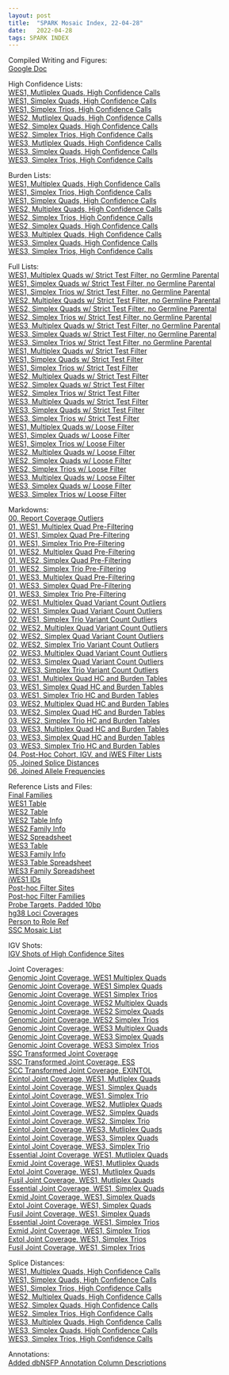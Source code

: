 ```yaml
---
layout: post
title:  "SPARK Mosaic Index, 22-04-28"
date:   2022-04-28
tags: SPARK INDEX
---
```


Compiled Writing and Figures:
<br>[Google Doc](https://docs.google.com/document/d/1q82t5ll2yVP9Fyrwq7jdnZU2bgDnZEgXCu-Tl0VnDDc/edit?usp=sharing)

High Confidence Lists:
<br>[WES1, Mutliplex Quads, High Confidence Calls](https://www.dropbox.com/s/dxaae3ehyr7629h/WES1_MQ.highconfidence.txt?dl=0)
<br>[WES1, Simplex Quads, High Confidence Calls](https://www.dropbox.com/s/1zmp22l4c4fmmee/WES1_SQ.highconfidence.txt?dl=0)
<br>[WES1, Simplex Trios, High Confidence Calls](https://www.dropbox.com/s/ak42uwc15cnd9fo/WES1_ST.highconfidence.txt?dl=0)
<br>[WES2, Mutliplex Quads, High Confidence Calls](https://www.dropbox.com/s/0upte7upfszbymc/WES2_MQ.highconfidence.txt?dl=0)
<br>[WES2, Simplex Quads, High Confidence Calls](https://www.dropbox.com/s/inijsgyi798thgq/WES2_SQ.highconfidence.txt?dl=0)
<br>[WES2, Simplex Trios, High Confidence Calls](https://www.dropbox.com/s/6nk4u6orq5kwrc5/WES2_ST.highconfidence.txt?dl=0)
<br>[WES3, Mutliplex Quads, High Confidence Calls](https://www.dropbox.com/s/ddxbgvlnrxbng5o/WES3_MQ.highconfidence.txt?dl=0)
<br>[WES3, Simplex Quads, High Confidence Calls](https://www.dropbox.com/s/ahvdwpzu3n9n200/WES3_SQ.highconfidence.txt?dl=0)
<br>[WES3, Simplex Trios, High Confidence Calls](https://www.dropbox.com/s/o70g7kf895qcfr9/WES3_ST.highconfidence.txt?dl=0)

Burden Lists:
<br>[WES1, Multiplex Quads, High Confidence Calls](https://www.dropbox.com/s/f6fpkuxl58hw19c/WES1_MQ.burden.txt?dl=0)
<br>[WES1, Simplex Trios, High Confidence Calls](https://www.dropbox.com/s/xtwny8uspd7rfqc/WES1_SQ.burden.txt?dl=0)
<br>[WES1, Simplex Quads, High Confidence Calls](https://www.dropbox.com/s/5h9fsgj4f393z7l/WES1_ST.burden.txt?dl=0)
<br>[WES2, Multiplex Quads, High Confidence Calls](https://www.dropbox.com/s/jzmnog6ahy88a7p/WES2_MQ.burden.txt?dl=0)
<br>[WES2, Simplex Trios, High Confidence Calls](https://www.dropbox.com/s/nr8fxgxlvqy5q9o/WES2_SQ.burden.txt?dl=0)
<br>[WES2, Simplex Quads, High Confidence Calls](https://www.dropbox.com/s/98xfdz17b5do0x8/WES2_ST.burden.txt?dl=0)
<br>[WES3, Multiplex Quads, High Confidence Calls](https://www.dropbox.com/s/zmjkj8qf07080oq/WES3_MQ.burden.txt?dl=0)
<br>[WES3, Simplex Quads, High Confidence Calls](https://www.dropbox.com/s/cixj5vwdrdv2b43/WES3_SQ.burden.txt?dl=0)
<br>[WES3, Simplex Trios, High Confidence Calls](https://www.dropbox.com/s/w7frsoyzzfqnsj4/WES3_ST.burden.txt?dl=0)

Full Lists:
<br>[WES1, Multiplex Quads w/ Strict Test Filter, no Germline Parental](https://www.dropbox.com/s/srpxn2lz9rzl5bh/WES1.MQ_mosaics.8reads_0.001popAF_4cohort_3alt_exonic.testfilter_noGermlineParental.txt?dl=0)
<br>[WES1, Simplex Quads w/ Strict Test Filter, no Germline Parental](https://www.dropbox.com/s/a3rva3qx9tohqqn/WES1.SQ_mosaics.8reads_0.001popAF_4cohort_3alt_exonic.testfilter_noGermlineParental.txt?dl=0)
<br>[WES1, Simplex Trios w/ Strict Test Filter, no Germline Parental](https://www.dropbox.com/s/nzljlw8c9t3mox0/WES1.ST_mosaics.8reads_0.001popAF_4cohort_3alt_exonic.testfilter_noGermlineParental.txt?dl=0)
<br>[WES2, Multiplex Quads w/ Strict Test Filter, no Germline Parental](https://www.dropbox.com/s/yis33v5xt6fa327/WES2.MQ_mosaics.8reads_0.001popAF_4cohort_3alt_exonic.testfilter_noGermlineParental.txt?dl=0)
<br>[WES2, Simplex Quads w/ Strict Test Filter, no Germline Parental](https://www.dropbox.com/s/19ah15iu3ugn6oi/WES2.SQ_mosaics.8reads_0.001popAF_4cohort_3alt_exonic.testfilter_noGermlineParental.txt?dl=0)
<br>[WES2, Simplex Trios w/ Strict Test Filter, no Germline Parental](https://www.dropbox.com/s/dfo7pbrxn2qpshr/WES2.ST_mosaics.8reads_0.001popAF_4cohort_3alt_exonic.testfilter_noGermlineParental.txt?dl=0)
<br>[WES3, Multiplex Quads w/ Strict Test Filter, no Germline Parental](https://www.dropbox.com/s/cnz4o9febb4ldag/WES3.MQ_mosaics.8reads_0.001popAF_4cohort_3alt_exonic.testfilter_noGermlineParental.txt?dl=0)
<br>[WES3, Simplex Quads w/ Strict Test Filter, no Germline Parental](https://www.dropbox.com/s/jj9k78aa7nb9lr3/WES3.SQ_mosaics.8reads_0.001popAF_4cohort_3alt_exonic.testfilter_noGermlineParental.txt?dl=0)
<br>[WES3, Simplex Trios w/ Strict Test Filter, no Germline Parental](https://www.dropbox.com/s/8bwivz2eyo6o02j/WES3.ST_mosaics.8reads_0.001popAF_4cohort_3alt_exonic.testfilter_noGermlineParental.txt?dl=0)
<br>[WES1, Multiplex Quads w/ Strict Test Filter](https://www.dropbox.com/s/97h0nrfdzqlzz0v/WES1.MQ_mosaics.8reads_0.001popAF_4cohort_3alt_exonic.testfilter.txt?dl=0)
<br>[WES1, Simplex Quads w/ Strict Test Filter](https://www.dropbox.com/s/4ugsef33shvsy0x/WES1.SQ_mosaics.8reads_0.001popAF_4cohort_3alt_exonic.testfilter.txt?dl=0)
<br>[WES1, Simplex Trios w/ Strict Test Filter](https://www.dropbox.com/s/fpnng461st4cn52/WES1.ST_mosaics.8reads_0.001popAF_4cohort_3alt_exonic.testfilter.txt?dl=0)
<br>[WES2, Multiplex Quads w/ Strict Test Filter](https://www.dropbox.com/s/0mgba3b4ayrzn92/WES2.MQ_mosaics.8reads_0.001popAF_4cohort_3alt_exonic.testfilter.txt?dl=0)
<br>[WES2, Simplex Quads w/ Strict Test Filter](https://www.dropbox.com/s/q556he25jasy1rt/WES2.SQ_mosaics.8reads_0.001popAF_4cohort_3alt_exonic.testfilter.txt?dl=0)
<br>[WES2, Simplex Trios w/ Strict Test Filter](https://www.dropbox.com/s/3rsdzaft00ot4fx/WES2.ST_mosaics.8reads_0.001popAF_4cohort_3alt_exonic.testfilter.txt?dl=0)
<br>[WES3, Multiplex Quads w/ Strict Test Filter](https://www.dropbox.com/s/0ixrpcxfx4lfp5b/WES3.MQ_mosaics.8reads_0.001popAF_4cohort_3alt_exonic.testfilter.txt?dl=0)
<br>[WES3, Simplex Quads w/ Strict Test Filter](https://www.dropbox.com/s/hw46orbl9pc4lae/WES3.SQ_mosaics.8reads_0.001popAF_4cohort_3alt_exonic.testfilter.txt?dl=0)
<br>[WES3, Simplex Trios w/ Strict Test Filter](https://www.dropbox.com/s/i1sr8o39p84egda/WES3.ST_mosaics.8reads_0.001popAF_4cohort_3alt_exonic.testfilter.txt?dl=0)
<br>[WES1, Multiplex Quads w/ Loose Filter](https://www.dropbox.com/s/un4c7j3w6wdk0nl/WES1.MQ_mosaics.8reads_0.001popAF_4cohort_3alt_exonic.txt?dl=0)
<br>[WES1, Simplex Quads w/ Loose Filter](https://www.dropbox.com/s/h5kk5y4a2fqq995/WES1.SQ_mosaics.8reads_0.001popAF_4cohort_3alt_exonic.txt?dl=0)
<br>[WES1, Simplex Trios w/ Loose Filter](https://www.dropbox.com/s/7nonw2adwrkigse/WES1.ST_mosaics.8reads_0.001popAF_4cohort_3alt_exonic.txt?dl=0)
<br>[WES2, Multiplex Quads w/ Loose Filter](https://www.dropbox.com/s/eud1v4v89z3fuxw/WES2.MQ_mosaics.8reads_0.001popAF_4cohort_3alt_exonic.txt?dl=0)
<br>[WES2, Simplex Quads w/ Loose Filter](https://www.dropbox.com/s/x1z4f68snms5qjk/WES2.SQ_mosaics.8reads_0.001popAF_4cohort_3alt_exonic.txt?dl=0)
<br>[WES2, Simplex Trios w/ Loose Filter](https://www.dropbox.com/s/5kwhnjgfafyr8yi/WES2.ST_mosaics.8reads_0.001popAF_4cohort_3alt_exonic.txt?dl=0)
<br>[WES3, Multiplex Quads w/ Loose Filter](https://www.dropbox.com/s/wvabiebeyiduggp/WES3.MQ_mosaics.8reads_0.001popAF_4cohort_3alt_exonic.txt?dl=0)
<br>[WES3, Simplex Quads w/ Loose Filter](https://www.dropbox.com/s/vu38rku8u07kgxr/WES3.SQ_mosaics.8reads_0.001popAF_4cohort_3alt_exonic.txt?dl=0)
<br>[WES3, Simplex Trios w/ Loose Filter](https://www.dropbox.com/s/sx7emixq31carxd/WES3.ST_mosaics.8reads_0.001popAF_4cohort_3alt_exonic.txt?dl=0)

Markdowns:
<br>[00, Report Coverage Outliers](https://www.dropbox.com/s/svlsuepuxb5iu1h/00_coverage_outliers.html?dl=0)
<br>[01, WES1, Multiplex Quad Pre-Filtering](https://www.dropbox.com/s/col92638myx5um0/01_WES1_MQ.prefilt.html?dl=0)
<br>[01, WES1, Simplex Quad Pre-Filtering](https://www.dropbox.com/s/99f1htx17fb8sve/01_WES1_SQ.prefilt.html?dl=0)
<br>[01, WES1, Simplex Trio Pre-Filtering](https://www.dropbox.com/s/ljydbrehutzgel5/01_WES1_ST.prefilt.html?dl=0)
<br>[01, WES2, Multiplex Quad Pre-Filtering](https://www.dropbox.com/s/4c1q23nlepil5hv/01_WES2_MQ.prefilt.html?dl=0)
<br>[01, WES2, Simplex Quad Pre-Filtering](https://www.dropbox.com/s/1cxh9bibpaxwu9s/01_WES2_SQ.prefilt.html?dl=0)
<br>[01, WES2, Simplex Trio Pre-Filtering](https://www.dropbox.com/s/9eo69neh022bzen/01_WES2_ST.prefilt.html?dl=0)
<br>[01, WES3, Multiplex Quad Pre-Filtering](https://www.dropbox.com/s/ydjoi4zdf92b95o/01_WES3_MQ.prefilt.html?dl=0)
<br>[01, WES3, Simplex Quad Pre-Filtering](https://www.dropbox.com/s/blir9lgbso14ix7/01_WES3_SQ.prefilt.html?dl=0)
<br>[01, WES3, Simplex Trio Pre-Filtering](https://www.dropbox.com/s/g2srho8t0p6nb7c/01_WES3_ST.prefilt.html?dl=0)
<br>[02, WES1, Multiplex Quad Variant Count Outliers](https://www.dropbox.com/s/vgvcxi7ui6hxndo/02_WES1_MQ.outliercount.html?dl=0)
<br>[02, WES1, Simplex Quad Variant Count Outliers](https://www.dropbox.com/s/hrirz5hbf5epico/02_WES1_SQ.outliercount.html?dl=0)
<br>[02, WES1, Simplex Trio Variant Count Outliers](https://www.dropbox.com/s/ba1658i4xnz0yla/02_WES1_ST.outliercount.html?dl=0)
<br>[02, WES2, Multiplex Quad Variant Count Outliers](https://www.dropbox.com/s/d90v6u1l3inm6wc/02_WES2_MQ.outliercount.html?dl=0)
<br>[02, WES2, Simplex Quad Variant Count Outliers](https://www.dropbox.com/s/qgln3y33fjn4c8o/02_WES2_SQ.outliercount.html?dl=0)
<br>[02, WES2, Simplex Trio Variant Count Outliers](https://www.dropbox.com/s/rjv89t4oebus1sa/02_WES2_ST.outliercount.html?dl=0)
<br>[02, WES3, Multiplex Quad Variant Count Outliers](https://www.dropbox.com/s/w6ozs3viwc83uqs/02_WES3_MQ.outliercount.html?dl=0)
<br>[02, WES3, Simplex Quad Variant Count Outliers](https://www.dropbox.com/s/qt7zgfbouk75235/02_WES3_SQ.outliercount.html?dl=0)
<br>[02, WES3, Simplex Trio Variant Count Outliers](https://www.dropbox.com/s/lxii8g7ltd0dv7j/02_WES3_ST.outliercount.html?dl=0)
<br>[03, WES1, Multiplex Quad HC and Burden Tables](https://www.dropbox.com/s/vow5hhio1mrrww5/03_WES1_MQ.hcburdentable.html?dl=0)
<br>[03, WES1, Simplex Quad HC and Burden Tables](https://www.dropbox.com/s/jhkcs5v08lvj3xw/03_WES1_SQ.hcburdentable.html?dl=0)
<br>[03, WES1, Simplex Trio HC and Burden Tables](https://www.dropbox.com/s/jjrmo1umtwmqv38/03_WES1_ST.hcburdentable.html?dl=0)
<br>[03, WES2, Multiplex Quad HC and Burden Tables](https://www.dropbox.com/s/njol77niyus4afn/03_WES2_MQ.hcburdentable.html?dl=0)
<br>[03, WES2, Simplex Quad HC and Burden Tables](https://www.dropbox.com/s/l6dlpj36qv6snqv/03_WES2_SQ.hcburdentable.html?dl=0)
<br>[03, WES2, Simplex Trio HC and Burden Tables](https://www.dropbox.com/s/lwwbpfdxzqkaum2/03_WES2_ST.hcburdentable.html?dl=0)
<br>[03, WES3, Multiplex Quad HC and Burden Tables](https://www.dropbox.com/s/1b337bb2o79b7jq/03_WES3_MQ.hcburdentable.html?dl=0)
<br>[03, WES3, Simplex Quad HC and Burden Tables](https://www.dropbox.com/s/zeh30zz2fevmsqw/03_WES3_SQ.hcburdentable.html?dl=0)
<br>[03, WES3, Simplex Trio HC and Burden Tables](https://www.dropbox.com/s/elfy452hmdtssnh/03_WES3_ST.hcburdentable.html?dl=0)
<br>[04, Post-Hoc Cohort, IGV, and iWES Filter Lists](https://www.dropbox.com/s/6poq7001gt3y4l0/04_concat_calls.html?dl=0)
<br>[05, Joined Splice Distances](https://www.dropbox.com/s/lu2x079h77bzv4h/05_splice_dists.html?dl=0)
<br>[06, Joined Allele Frequencies](https://www.dropbox.com/s/yg0kwr50f367mky/06_allele_freqs.html?dl=0)

Reference Lists and Files:
<br>[Final Families](https://www.dropbox.com/s/aajae2uul9rlewc/final_family_list.txt?dl=0)
<br>[WES1 Table](https://www.dropbox.com/s/444bqajlndg9qy8/SPARK.27K.mastertable.20190820.txt?dl=0)
<br>[WES2 Table](https://www.dropbox.com/s/2uw60rpgvhfsp81/SPARK.WES2.mastertable.2021_03.tsv?dl=0)
<br>[WES2 Table Info](https://www.dropbox.com/s/zupzb4itwe4ehjm/SPARK.WES2.mastertable.2021_03.dictionary.tsv?dl=0)
<br>[WES2 Family Info](https://www.dropbox.com/s/k2qqbfpgj8hnfc5/SPARK.WES2.mastertable.family.2021_03.tsv?dl=0)
<br>[WES2 Spreadsheet](https://www.dropbox.com/scl/fi/dvfot2t3pbcr9qu1ig3z6/SPARK.WES2.mastertable.2021_03.xlsx?dl=0&rlkey=ummceaph4mqbn9g6bpj4t8266)
<br>[WES3 Table](https://www.dropbox.com/s/dt7awtqvdfmqtey/SPARK.WES3.mastertable.2021_04.tsv?dl=0)
<br>[WES3 Family Info](https://www.dropbox.com/s/laqu37p6d9f5g1d/SPARK.WES3.mastertable.family.2021_04.tsv?dl=0)
<br>[WES3 Table Spreadsheet](https://www.dropbox.com/scl/fi/60dltkrjaojp7f1ffox4k/SPARK.WES3.mastertable.2021_04.xlsx?dl=0&rlkey=mcf0lg9vrn5nqbau3hnv06bvz)
<br>[WES3 Family Spreadsheet](https://www.dropbox.com/scl/fi/ebzm92iyczxi019guyfso/SPARK.WES3.mastertable.family.2021_04.xlsx?dl=0&rlkey=5nnbscygbl7j5iuw2de5ojxq8)
<br>[iWES1 IDs](https://www.dropbox.com/s/kva0jych0m19oa0/iWES1_IDs.tsv?dl=0)
<br>[Post-hoc Filter Sites](https://www.dropbox.com/s/rfy6mre2dfuy16p/posthoc_filterlist.sites.txt?dl=0)
<br>[Post-hoc Filter Families](https://www.dropbox.com/s/6i5mp2x0vefl2gc/posthoc_filterlist.families.txt?dl=0)
<br>[Probe Targets, Padded 10bp](https://www.dropbox.com/s/1624sz4le8dur2m/xgen_plus_spikein.b38_100bp.bed?dl=0)
<br>[hg38 Loci Coverages](https://www.dropbox.com/s/ylygg9zbqtsrz1q/hg38loci_coverages.txt?dl=0)
<br>[Person to Role Ref](https://www.dropbox.com/s/cbp46j8vjz7eeuh/person_to_role.txt?dl=0)
<br>[SSC Mosaic List](https://www.dropbox.com/s/00gj3amzn7avsyi/HighConfidence%20Variants%20Collapsed_2.csv?dl=0)

IGV Shots:
<br>[IGV Shots of High Confidence Sites](https://www.dropbox.com/sh/jahriezmyrdnyxu/AABfpi29TMJO_9V8euqBGdaza?dl=0)

Joint Coverages:
<br>[Genomic Joint Coverage, WES1 Multiplex Quads](https://www.dropbox.com/s/l3731hncx2fcmun/jointcov.WES1.MQ.txt?dl=0)
<br>[Genomic Joint Coverage, WES1 Simplex Quads](https://www.dropbox.com/s/2xtzs29xo0g4owa/jointcov.WES1.SQ.txt?dl=0)
<br>[Genomic Joint Coverage, WES1 Simplex Trios](https://www.dropbox.com/s/4kthhvk58spea82/jointcov.WES1.ST.txt?dl=0)
<br>[Genomic Joint Coverage, WES2 Multiplex Quads](https://www.dropbox.com/s/57wkgj0cgrh4v2b/jointcov.WES2.MQ.txt?dl=0)
<br>[Genomic Joint Coverage, WES2 Simplex Quads](https://www.dropbox.com/s/f4hgv5i8pninzn3/jointcov.WES2.SQ.txt?dl=0)
<br>[Genomic Joint Coverage, WES2 Simplex Trios](https://www.dropbox.com/s/n9bbnmm6jtlde8d/jointcov.WES2.ST.txt?dl=0)
<br>[Genomic Joint Coverage, WES3 Multiplex Quads](https://www.dropbox.com/s/tvs3pj7c4tkpa3e/jointcov.WES3.MQ.txt?dl=0)
<br>[Genomic Joint Coverage, WES3 Simplex Quads](https://www.dropbox.com/s/gn6znkoylpgn6f0/jointcov.WES3.SQ.txt?dl=0)
<br>[Genomic Joint Coverage, WES3 Simplex Trios](https://www.dropbox.com/s/8048eoc8j4t68gg/jointcov.WES3.ST.txt?dl=0)
<br>[SSC Transformed Joint Coverage](https://www.dropbox.com/s/ypwaqkz5rq6jgyg/transformed.jointcov_ssc.all.txt?dl=0)
<br>[SSC Transformed Joint Coverage, ESS](https://www.dropbox.com/s/ur1p92glb5jw4c3/transformed.jointcov_ssc.ess.txt?dl=0)
<br>[SCC Transformed Joint Coverage, EXINTOL](https://www.dropbox.com/s/8iser827txvx1qc/transformed.jointcov_ssc.exint.txt?dl=0)
<br>[Exintol Joint Coverage, WES1, Mutliplex Quads](https://www.dropbox.com/s/qaykspf1q5vn54s/jointcov.WES1.MQ.exintol.txt?dl=0)
<br>[Exintol Joint Coverage, WES1, Simplex Quads](https://www.dropbox.com/s/vp6ga13gnzr48gw/jointcov.WES1.SQ.exintol.txt?dl=0)
<br>[Exintol Joint Coverage, WES1, Simplex Trio](https://www.dropbox.com/s/evwrv3j07gg7jtr/jointcov.WES1.ST.exintol.txt?dl=0)
<br>[Exintol Joint Coverage, WES2, Mutliplex Quads](https://www.dropbox.com/s/jz6zrkwgvkj7zvg/jointcov.WES2.MQ.exintol.txt?dl=0)
<br>[Exintol Joint Coverage, WES2, Simplex Quads](https://www.dropbox.com/s/7af9gqm0k5rwud0/jointcov.WES2.SQ.exintol.txt?dl=0)
<br>[Exintol Joint Coverage, WES2, Simplex Trio](https://www.dropbox.com/s/l51u83bgt9kjxo1/jointcov.WES2.ST.exintol.txt?dl=0)
<br>[Exintol Joint Coverage, WES3, Mutliplex Quads](https://www.dropbox.com/s/qy67j7qqtebu3rb/jointcov.WES3.MQ.exintol.txt?dl=0)
<br>[Exintol Joint Coverage, WES3, Simplex Quads](https://www.dropbox.com/s/d47voclpg75d0wy/jointcov.WES3.SQ.exintol.txt?dl=0)
<br>[Exintol Joint Coverage, WES3, Simplex Trio](https://www.dropbox.com/s/af2fx0ms4i20i32/jointcov.WES3.ST.exintol.txt?dl=0)
<br>[Essential Joint Coverage, WES1, Mutliplex Quads](https://www.dropbox.com/s/51b0jzl1x43xivh/jointcov.WES1.MQ.essential.txt?dl=0)
<br>[Exmid Joint Coverage, WES1, Mutliplex Quads](https://www.dropbox.com/s/c8s0obkoacxraj8/jointcov.WES1.MQ.exmid.txt?dl=0)
<br>[Extol Joint Coverage, WES1, Mutliplex Quads](https://www.dropbox.com/s/kxs3r9vprephfnm/jointcov.WES1.MQ.extol.txt?dl=0)
<br>[Fusil Joint Coverage, WES1, Mutliplex Quads](https://www.dropbox.com/s/6frn3zsnjxlj645/jointcov.WES1.MQ.fusil.txt?dl=0)
<br>[Essential Joint Coverage, WES1, Simplex Quads](https://www.dropbox.com/s/9ioy78wvw6u8wv4/jointcov.WES1.SQ.essential.txt?dl=0)
<br>[Exmid Joint Coverage, WES1, Simplex Quads](https://www.dropbox.com/s/npzxorgwcujlaou/jointcov.WES1.SQ.exmid.txt?dl=0)
<br>[Extol Joint Coverage, WES1, Simplex Quads](https://www.dropbox.com/s/uy6og49xcsoucvc/jointcov.WES1.SQ.extol.txt?dl=0)
<br>[Fusil Joint Coverage, WES1, Simplex Quads](https://www.dropbox.com/s/9guq42vbs60epc7/jointcov.WES1.SQ.fusil.txt?dl=0)
<br>[Essential Joint Coverage, WES1, Simplex Trios](https://www.dropbox.com/s/td0a48jlyl8l86y/jointcov.WES1.ST.essential.txt?dl=0)
<br>[Exmid Joint Coverage, WES1, Simplex Trios](https://www.dropbox.com/s/n47twbmkt9tuxo3/jointcov.WES1.ST.exmid.txt?dl=0)
<br>[Extol Joint Coverage, WES1, Simplex Trios](https://www.dropbox.com/s/w2nmwhn0gokd7gj/jointcov.WES1.ST.extol.txt?dl=0)
<br>[Fusil Joint Coverage, WES1, Simplex Trios](https://www.dropbox.com/s/0h1yn4jcmbr5oco/jointcov.WES1.ST.fusil.txt?dl=0)

Splice Distances:
<br>[WES1, Multiplex Quads, High Confidence Calls](https://www.dropbox.com/s/2uvhvd7ki6lvp9d/splice_distances.WES1_MQ.txt?dl=0)
<br>[WES1, Simplex Quads, High Confidence Calls](https://www.dropbox.com/s/3sf9eim1su24jed/splice_distances.WES1_SQ.txt?dl=0)
<br>[WES1, Simplex Trios, High Confidence Calls](https://www.dropbox.com/s/ylca4v3z3gnfc8n/splice_distances.WES1_ST.txt?dl=0)
<br>[WES2, Multiplex Quads, High Confidence Calls](https://www.dropbox.com/s/k07bqimxqryzomm/splice_distances.WES2_MQ.txt?dl=0)
<br>[WES2, Simplex Quads, High Confidence Calls](https://www.dropbox.com/s/wer0cih4icsjs0n/splice_distances.WES2_SQ.txt?dl=0)
<br>[WES2, Simplex Trios, High Confidence Calls](https://www.dropbox.com/s/rvvhf4kaecgxfsn/splice_distances.WES2_ST.txt?dl=0)
<br>[WES3, Multiplex Quads, High Confidence Calls](https://www.dropbox.com/s/aoh20vxqvwkhkr7/splice_distances.WES3_MQ.txt?dl=0)
<br>[WES3, Simplex Quads, High Confidence Calls](https://www.dropbox.com/s/4l2vsgiyvyfge6b/splice_distances.WES3_SQ.txt?dl=0)
<br>[WES3, Simplex Trios, High Confidence Calls](https://www.dropbox.com/s/bic5g0k3bwrylqn/splice_distances.WES3_ST.txt?dl=0)

Annotations:
<br>[Added dbNSFP Annotation Column Descriptions](https://www.dropbox.com/s/yqwdzblesi28rni/dbNSFP_columns.txt?dl=0)